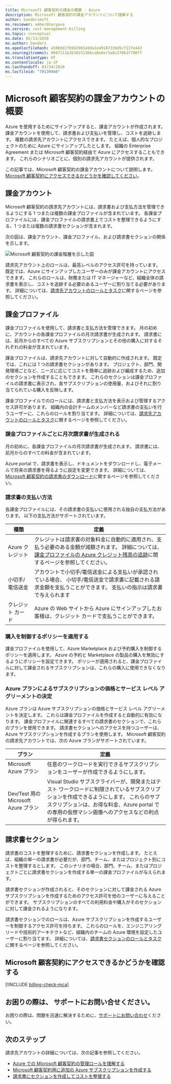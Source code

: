 ```yaml
---
title: Microsoft 顧客契約の課金の概要 - Azure
description: Microsoft 顧客契約の課金アカウントについて理解する
author: bandersmsft
ms.reviewer: amberbhargava
ms.service: cost-management-billing
ms.topic: conceptual
ms.date: 02/13/2020
ms.author: banders
ms.openlocfilehash: a580dd1fb9d2965a9da1e4918733bd5cf137e443
ms.sourcegitcommit: 0947111b263015136bca0e6ec5a8c570b3f700ff
ms.translationtype: HT
ms.contentlocale: ja-JP
ms.lasthandoff: 03/24/2020
ms.locfileid: "79139948"
---
```

# <a name="get-started-with-your-microsoft-customer-agreement-billing-account"></a>Microsoft 顧客契約の課金アカウントの概要

Azure を使用するためにサインアップすると、課金アカウントが作成されます。 課金アカウントを使用して、請求書および支払いを管理し、コストを追跡します。 複数の請求先アカウントにアクセスできます。 たとえば、個人的なプロジェクトのために Azure にサインアップしたとします。 組織の Enterprise Agreement または Microsoft 顧客契約経由で Azure にアクセスすることもできます。 これらのシナリオごとに、個別の請求先アカウントが提供されます。

この記事では、Microsoft 顧客契約の課金アカウントについて説明します。 [Microsoft 顧客契約にアクセスできるかどうかを確認してください](#check-access-to-a-microsoft-customer-agreement)。

## <a name="your-billing-account"></a>課金アカウント

Microsoft 顧客契約の請求先アカウントには、請求書および支払方法を管理できるようにする 1 つまたは複数の課金プロファイルが含まれています。 各課金プロファイルには、課金プロファイルの請求書上でコストを整理できるようにする、1 つまたは複数の請求書セクションが含まれます。

次の図は、課金アカウント、課金プロファイル、および請求書セクションの関係を示します。

![Microsoft 顧客契約の課金階層を示した図](./media/mca-overview/mca-billing-hierarchy.png)

請求先アカウント上のロールは、最高レベルのアクセス許可を持っています。 既定では、Azure にサインアップしたユーザーのみが課金アカウントにアクセスできます。 これらのロールは、財務または IT マネージャーなど、組織全体の請求書を表示し、コストを追跡する必要のあるユーザーに割り当てる必要があります。 詳細については、[請求先アカウントのロールとタスク](../manage/understand-mca-roles.md#billing-account-roles-and-tasks)に関するページを参照してください。

## <a name="billing-profiles"></a>課金プロファイル

課金プロファイルを使用して、請求書と支払方法を管理できます。 月の初めに、アカウントの各課金プロファイルの月次請求書が生成されます。 請求書には、前月からのすべての Azure サブスクリプションとその他の購入に対するそれぞれの料金が含まれています。

課金プロファイルは、請求先アカウントに対して自動的に作成されます。 既定では、これには 1 つの請求書セクションがあります。 プロジェクト、部門、開発環境ごとなど、ニーズに応じてコストを簡単に追跡および編成するため、追加のセクションを作成することもできます。 これらのセクションは課金プロファイルの請求書に表示され、各サブスクリプションの使用量、およびそれに割り当てられている購入を反映します。

課金プロファイルでのロールには、請求書と支払方法を表示および管理するアクセス許可があります。 組織内の会計チームのメンバーなど請求書の支払いを行うユーザーに、これらのロールを割り当てます。 詳細については、[請求先アカウントのロールとタスク](../manage/understand-mca-roles.md#billing-profile-roles-and-tasks)に関するページを参照してください。

### <a name="each-billing-profile-gets-a-monthly-invoice"></a>課金プロファイルごとに月次請求書が生成される

月の初めに、各課金プロファイルの月次請求書が生成されます。 請求書には、前月からのすべての料金が含まれています。

Azure portal で、請求書を表示し、ドキュメントをダウンロードし、電子メールで将来の請求書を得るように設定を変更できます。 詳細については、[Microsoft 顧客契約の請求書のダウンロード](../manage/download-azure-invoice-daily-usage-date.md#download-invoices-for-a-microsoft-customer-agreement)に関するページを参照してください。

### <a name="invoice-payment-methods"></a>請求書の支払い方法

各課金プロファイルには、その請求書の支払いに使用される独自の支払方法があります。 以下の支払方法がサポートされています。

| 種類             | 定義  |
|------------------|-------------|
|Azure クレジット    |  クレジットは請求書の対象料金に自動的に適用され、支払う必要のある金額が減額されます。 詳細については、[課金プロファイルの Azure クレジット残高の追跡](../manage/mca-check-azure-credits-balance.md)に関するページを参照してください。 |
|小切手/電信送金 | アカウントで小切手/電信送金による支払いが承認されている場合、 小切手/電信送金で請求書に記載される請求金額を支払うことができます。 支払いの指示は請求書で与えられます |
|クレジット カード | Azure の Web サイトから Azure にサインアップしたお客様は、クレジット カードで支払うことができます。 |

### <a name="apply-policies-to-control-purchases"></a>購入を制御するポリシーを適用する

課金プロファイルを使用して、Azure Marketplace および予約購入を制御するポリシーを適用します。 Azure の予約と Marketplace の製品の購入を無効にするようにポリシーを設定できます。 ポリシーが適用されると、課金プロファイルに対して課金されるサブスクリプションは、これらの購入に使用できなくなります。

### <a name="azure-plans-determine-pricing-and-service-level-agreement-for-subscriptions"></a>Azure プランによるサブスクリプションの価格とサービス レベル アグリーメントの決定

Azure プランは Azure サブスクリプションの価格とサービス レベル アグリーメントを決定します。 これらは課金プロファイルを作成すると自動的に有効になります。 課金プロファイルに関連するすべての請求書のセクションで、これらのプランを使用できます。 請求書セクションへのアクセスを持つユーザーは、Azure サブスクリプションを作成するプランを使用します。 Microsoft 顧客契約の請求先アカウントでは、次の Azure プランがサポートされています。

| プラン             | 定義  |
|------------------|-------------|
|Microsoft Azure プラン   | 任意のワークロードを実行できるサブスクリプションをユーザーが作成できるようにします。  |
|Dev/Test 用の Microsoft Azure プラン | Visual Studio サブスクライバーが、開発またはテスト ワークロードに制限されているサブスクリプションを作成できるようにします。 これらのサブスクリプションは、お得な料金、Azure portal での専用の仮想マシン画像へのアクセスなどの利点が得られます。 |

## <a name="invoice-sections"></a>請求書セクション

請求書のコストを整理するために、請求書セクションを作成します。 たとえば、組織の単一の請求書が必要だが、部門、チーム、またはプロジェクト別にコストを整理するとします。 このシナリオの場合、部門、チーム、またはプロジェクトごとに請求書セクションを作成する単一の課金プロファイルが与えられます。

請求書セクションが作成されると、そのセクションに対して課金される Azure サブスクリプションを作成するためのアクセス許可を他のユーザーに与えることができます。 サブスクリプションのすべての利用料金や購入がそのセクションに対して課金されるようになります。

請求書セクションでのロールは、Azure サブスクリプションを作成するユーザーを制御するアクセス許可を持ちます。 これらのロールを、エンジニアリング リードや技術的アーキテクトなど、組織内のチームの Azure 環境を設定したユーザーに割り当てます。 詳細については、[請求書セクションのロールとタスク](../manage/understand-mca-roles.md#invoice-section-roles-and-tasks)に関するページを参照してください。

## <a name="check-access-to-a-microsoft-customer-agreement"></a>Microsoft 顧客契約にアクセスできるかどうかを確認する
[!INCLUDE [billing-check-mca](../../../includes/billing-check-mca.md)]

## <a name="need-help-contact-support"></a>お困りの際は、 サポートにお問い合せください。

お困りの際は、問題を迅速に解決するために、[サポートにお問い合わせ](https://portal.azure.com/?#blade/Microsoft_Azure_Support/HelpAndSupportBlade)ください。

## <a name="next-steps"></a>次のステップ

請求先アカウントの詳細については、次の記事を参照してください。

- [Azure での Microsoft 顧客契約の管理ロールを理解する](../manage/understand-mca-roles.md)
- [Microsoft 顧客契約用に追加の Azure サブスクリプションを作成する](../manage/create-subscription.md)
- [請求書にセクションを作成してコストを整理する](../manage/mca-section-invoice.md)
